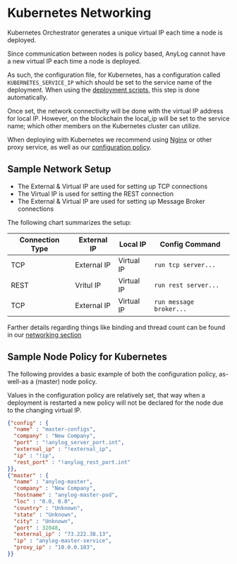 # Kubernetes Networking

Kubernetes Orchestrator generates a unique virtual IP each time a node is deployed. 

Since communication between nodes is policy based, AnyLog cannot have a new virtual IP each time a node is deployed. 

As such, the configuration file, for Kubernetes, has a configuration called `KUBERNETES_SERVICE_IP` which should be set 
to the service name of the deployment. When using the [deployment scripts](deploying_node.md), this step is done 
automatically. 

Once set, the network connectivity will be done with the virtual IP address for local IP. However, on the blockchain the 
local_ip will be set to the service name; which other members on the Kubernetes cluster can utilize.

When deploying with Kubernetes we recommend using [Nginx](https://www.nginx.com/) or other proxy service, as well as our
[configuration policy](../../policies.md).

## Sample Network Setup 
* The External & Virtual IP are used for setting up TCP connections
* The Virtual IP is used for setting the REST connection
* The External & Virtual IP are used for setting up Message Broker connections

The following chart summarizes the setup:

| Connection Type	 | External IP |Local IP	| Config Command          |
|------------------|-------------|-----------|-------------------------|
| TCP              | External IP | Virtual IP | `run tcp server...`     |
| REST             | Vritul IP   | Virtual IP | `run rest server...`    |
| TCP              | External IP | Virtual IP | `run message broker...` |

Farther details regarding things like binding and thread count can be found in our [networking section](../../network%20configuration.md)

## Sample Node Policy for Kubernetes
The following provides a basic example of both the configuration policy, as-well-as a (master) node policy. 

Values in the configuration policy are relatively set, that way when a deployment is restarted a new policy will not be
declared for the node due to the changing virtual IP.


```json 
{"config" : {
  "name" : "master-configs",
  "company" : "New Company",
  "port" : "!anylog_server_port.int",
  "external_ip" : "!external_ip",
  "ip" : "!ip",
  "rest_port" : "!anylog_rest_port.int"
}},
{"master" : {
  "name" : "anylog-master",
  "company" : "New Company",
  "hostname" : "anylog-master-pod", 
  "loc" : "0.0, 0.0",
  "country" : "Unknown",
  "state" : "Unknown",
  "city" : "Unknown",
  "port" : 32048,
  "external_ip" : "73.222.38.13",
  "ip" : "anylog-master-service",
  "proxy_ip" : "10.0.0.183",
}}
```

